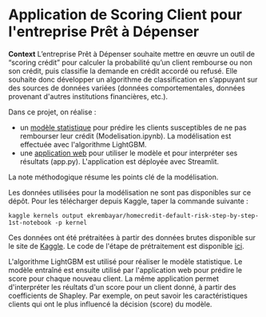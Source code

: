 # Application de Scoring Client pour l'entreprise Prêt à Dépenser


**Context** 
L’entreprise Prêt à Dépenser souhaite mettre en œuvre un outil de “scoring crédit” pour calculer la probabilité qu’un client rembourse ou non son crédit, puis classifie la demande en crédit accordé ou refusé. Elle souhaite donc développer un algorithme de classification en s’appuyant sur des sources de données variées (données comportementales, données provenant d'autres institutions financières, etc.).


Dans ce projet, on réalise :
- un [modèle statistique](https://nbviewer.org/github/EloiLQ/pretadepenser-OC/blob/main/Modelisation.ipynb) pour prédire les clients susceptibles de ne pas rembourser leur crédit (Modelisation.ipynb). La modélisation est effectuée avec l'algorithme LightGBM.
- une [application web](https://share.streamlit.io/eloilq/webapp-banking/main/app.py) pour utiliser le modèle et pour interpréter ses résultats (app.py). L'application est déployée avec Streamlit.


La note méthodogique résume les points clé de la modélisation.

Les données utilisées pour la modélisation ne sont pas disponibles sur ce dépôt. Pour les télécharger depuis Kaggle, taper la commande suivante :

`kaggle kernels output ekrembayar/homecredit-default-risk-step-by-step-1st-notebook -p kernel`

Ces données ont été prétraitées à partir des données brutes disponible sur le site de [Kaggle](https://www.kaggle.com/c/home-credit-default-risk). Le code de l'étape de prétraitement est disponible [ici](https://www.kaggle.com/ekrembayar/homecredit-default-risk-step-by-step-1st-notebook/notebook).

L'algorithme LightGBM est utilisé pour réaliser le modèle statistique. Le modèle entraîné est ensuite utilisé par l'application web pour prédire le score pour chaque nouveau client. La même application permet d'interpréter les réultats d'un score pour un client donné, à partir des coefficients de Shapley. Par exemple, on peut savoir les caractéristiques clients qui ont le plus influencé la décision (score) du modèle.
